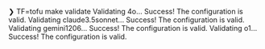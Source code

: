 ❯ TF=tofu make validate
Validating 4o...
Success! The configuration is valid.
Validating claude3.5sonnet...
Success! The configuration is valid.
Validating gemini1206...
Success! The configuration is valid.
Validating o1...
Success! The configuration is valid.
